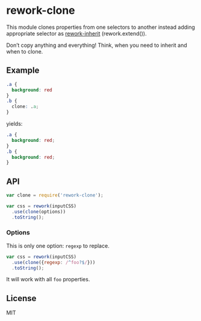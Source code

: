 rework-clone
============

This module clones properties from one selectors to another instead adding
appropriate selector as [rework-inherit](https://github.com/reworkcss/rework-inherit)
(rework.extend()).

Don’t copy anything and everything! Think, when you need to inherit and when to
clone.

## Example

```css
.a {
  background: red
}
.b {
  clone: .a;
}
```

yields:

```css
.a {
  background: red;
}
.b {
  background: red;
}
```

## API

```js
var clone = require('rework-clone');

var css = rework(inputCSS)
  .use(clone(options))
  .toString();
```

### Options

This is only one option: `regexp` to replace.

```js
var css = rework(inputCSS)
  .use(clone({regexp: /^foo?$/}))
  .toString();
```

It will work with all `foo` properties.

## License

MIT

